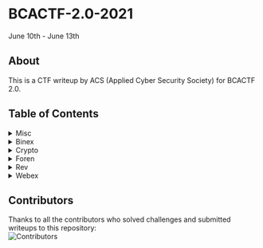 # BCACTF-2.0-2021
June 10th - June 13th

## About
This is a CTF writeup by ACS (Applied Cyber Security Society) for BCACTF 2.0.

## Table of Contents

<details>
<summary>Misc</summary>

|Question|Points|
|-|-|

</details>
<details>
<summary>Binex</summary>

|Question|Points|
|-|-|
|[BCA-Mart](./Binex/BCA-Mart.md)|75|
|[Honors ABCs](Binex/Honors%20ABCs.md)|75|
|[AP ABCs](Binex/AP%20ABCs.md)|100|

</details>
<details>
<summary>Crypto</summary>

|Question|Points|
|-|-|
|[Little e](./Crypto/Little%20e.md)|100|

</details>
<details>
<summary>Foren</summary>

|Question|Points|
|-|-|
|[Infinite Zip](./Foren/Infinite%20Zip.md)|75|
|[Zstegosaurus](./Foren/Zstegosaurus.md)|75|
|[Gerald's New Job](./Foren/Gerald's%20New%20Job.md)|100|

</details>
<details>
<summary>Rev</summary>

|Question|Points|
|-|-|

</details>
<details>
<summary>Webex</summary>

|Question|Points|
|-|-|
|[Home Automation](Web/Home%20Automation.md)|75|
|[Wasm Protected Site 1](./Web/Wasm%20Protected%20Site%201.md)|100|
|[Agent Gerald](./Web/Agent%20Gerald.md)|125|

</details>

## Contributors
Thanks to all the contributors who solved challenges and submitted writeups to this repository:  
![Contributors](https://contrib.rocks/image?repo=AppliedCyberCTF/BCACTF-2.0-2021)
